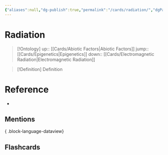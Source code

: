 ```yaml
---
{"aliases":null,"dg-publish":true,"permalink":"/cards/radiation/","dgPassFrontmatter":true}
---
```


# Radiation

> [!Ontology]
> up:: [[Cards/Abiotic Factors\|Abiotic Factors]]
> jump:: [[Cards/Epigenetics\|Epigenetics]]
> down:: [[Cards/Electromagnetic Radiation\|Electromagnetic Radiation]] 

> [!Definition] Definition

# Reference

- 

## Mentions


{ .block-language-dataview}

## Flashcards